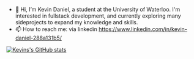 - 👋 Hi, I’m Kevin Daniel, a student at the University of Waterloo. I'm interested in fullstack development, and currently exploring many 
sideprojects to expand my knowledge and skills. 
- 📫 How to reach me: via linkedin https://www.linkedin.com/in/kevin-daniel-288a131b5/ 

[![Kevins's GitHub stats](https://github-readme-stats.vercel.app/api?username=kev-daniell&count_private=True&show_icons=True&theme=vue&hide=contribs,stars,issues)](https://github.com/anuraghazra/github-readme-stats)

<!---
kev-daniell/kev-daniell is a ✨ special ✨ repository because its `README.md` (this file) appears on your GitHub profile.
You can click the Preview link to take a look at your changes.
--->
